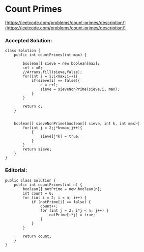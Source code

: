 # Count Primes
[https://leetcode.com/problems/count-primes/description/](https://leetcode.com/problems/count-primes/description/)


### Accepted Solution:
```
class Solution {
    public int countPrimes(int max) {
      
		boolean[] sieve = new boolean[max];
        int c =0;
		//Arrays.fill(sieve,false);
		for(int i = 2;i<max;i++){
			if(sieve[i] == false){
                c = c+1;
				sieve = sieveNonPrime(sieve,i, max);
			}
		}

		return c;
    }
    

	boolean[] sieveNonPrime(boolean[] sieve, int k, int max){
		for(int j = 2;j*k<max;j++){
		    {
				sieve[j*k] = true;
			}
		}
		return sieve;
	}
}
```

### Editorial:
```
public class Solution {
    public int countPrimes(int n) {
        boolean[] notPrime = new boolean[n];
        int count = 0;
        for (int i = 2; i < n; i++) {
            if (notPrime[i] == false) {
                count++;
                for (int j = 2; i*j < n; j++) {
                    notPrime[i*j] = true;
                }
            }
        }
        
        return count;
    }
}
```